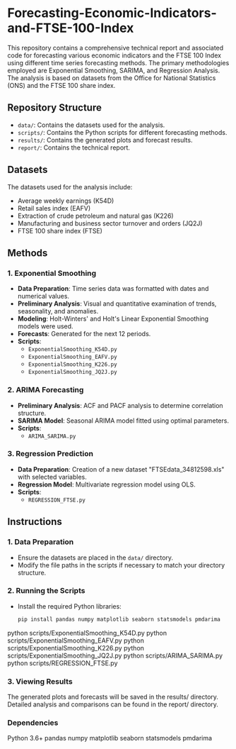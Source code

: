 # Forecasting-Economic-Indicators-and-FTSE-100-Index

This repository contains a comprehensive technical report and associated code for forecasting various economic indicators and the FTSE 100 Index using different time series forecasting methods. The primary methodologies employed are Exponential Smoothing, SARIMA, and Regression Analysis. The analysis is based on datasets from the Office for National Statistics (ONS) and the FTSE 100 share index.

## Repository Structure

- `data/`: Contains the datasets used for the analysis.
- `scripts/`: Contains the Python scripts for different forecasting methods.
- `results/`: Contains the generated plots and forecast results.
- `report/`: Contains the technical report.

## Datasets

The datasets used for the analysis include:
- Average weekly earnings (K54D)
- Retail sales index (EAFV)
- Extraction of crude petroleum and natural gas (K226)
- Manufacturing and business sector turnover and orders (JQ2J)
- FTSE 100 share index (FTSE)

## Methods

### 1. Exponential Smoothing
- **Data Preparation**: Time series data was formatted with dates and numerical values.
- **Preliminary Analysis**: Visual and quantitative examination of trends, seasonality, and anomalies.
- **Modeling**: Holt-Winters' and Holt's Linear Exponential Smoothing models were used.
- **Forecasts**: Generated for the next 12 periods.
- **Scripts**: 
    - `ExponentialSmoothing_K54D.py`
    - `ExponentialSmoothing_EAFV.py`
    - `ExponentialSmoothing_K226.py`
    - `ExponentialSmoothing_JQ2J.py`
    
### 2. ARIMA Forecasting
- **Preliminary Analysis**: ACF and PACF analysis to determine correlation structure.
- **SARIMA Model**: Seasonal ARIMA model fitted using optimal parameters.
- **Scripts**: 
    - `ARIMA_SARIMA.py`
    
### 3. Regression Prediction
- **Data Preparation**: Creation of a new dataset "FTSEdata_34812598.xls" with selected variables.
- **Regression Model**: Multivariate regression model using OLS.
- **Scripts**: 
    - `REGRESSION_FTSE.py`
    
## Instructions

### 1. Data Preparation
- Ensure the datasets are placed in the `data/` directory.
- Modify the file paths in the scripts if necessary to match your directory structure.

### 2. Running the Scripts
- Install the required Python libraries:
  ```sh
  pip install pandas numpy matplotlib seaborn statsmodels pmdarima

python scripts/ExponentialSmoothing_K54D.py
python scripts/ExponentialSmoothing_EAFV.py
python scripts/ExponentialSmoothing_K226.py
python scripts/ExponentialSmoothing_JQ2J.py
python scripts/ARIMA_SARIMA.py
python scripts/REGRESSION_FTSE.py


### 3. Viewing Results
The generated plots and forecasts will be saved in the results/ directory.
Detailed analysis and comparisons can be found in the report/ directory.
### Dependencies
Python 3.6+
pandas
numpy
matplotlib
seaborn
statsmodels
pmdarima
